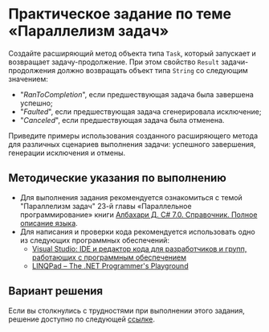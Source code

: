 # Практическое задание по теме «Параллелизм задач»

Создайте расширяющий метод объекта типа `Task`, который запускает и возвращает задачу-продолжение. При этом свойство `Result` задачи-продолжения должно возвращать объект типа `String` со следующим значением:

- "*RanToCompletion*", если предшествующая задача была завершена успешно;
- "*Faulted*", если предшествующая задача сгенерировала исключение;
- "*Canceled*", если предшествующая задача была отменена.

Приведите примеры использования созданного расширяющего метода для различных сценариев выполнения задачи: успешного завершения, генерации исключения и отмены.

## Методические указания по выполнению

- Для выполнения задания рекомендуется ознакомиться с темой "Параллелизм задач" 23-й главы «Параллельное программирование» книги [Албахари Д. C# 7.0. Справочник. Полное описание языка](https://csharpcooking.github.io/theory/AlbahariCSharp7Ru.pdf).
- Для написания и проверки кода рекомендуется использовать одно из следующих программных обеспечений:
  - [Visual Studio: IDE и редактор кода для разработчиков и групп, работающих с программным обеспечением](https://visualstudio.microsoft.com/)
  - [LINQPad – The .NET Programmer's Playground](https://www.linqpad.net/)

## Вариант решения

Если вы столкнулись с трудностями при выполнении этого задания, решение доступно по следующей [ссылке](https://github.com/CSharpCooking/ParallelProgramming/blob/Task-Parallelism/Task-Parallelism-Task-Solution/Program.cs).